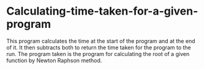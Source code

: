 # Calculating-time-taken-for-a-given-program
This program calculates the time at the start of the program and at the end of it. It then subtracts both to return the time taken for the program to the run. 
The program taken is the program for calculating the root of a given function by Newton Raphson method.
